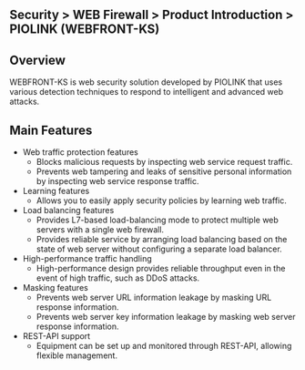 ## Security > WEB Firewall > Product Introduction > PIOLINK (WEBFRONT-KS)

## Overview

WEBFRONT-KS is web security solution developed by PIOLINK that uses various detection techniques to respond to intelligent and advanced web attacks.

## Main Features

* Web traffic protection features
    * Blocks malicious requests by inspecting web service request traffic.
    * Prevents web tampering and leaks of sensitive personal information by inspecting web service response traffic.
* Learning features
    * Allows you to easily apply security policies by learning web traffic.
* Load balancing features
    * Provides L7-based load-balancing mode to protect multiple web servers with a single web firewall.
    * Provides reliable service by arranging load balancing based on the state of web server without configuring a separate load balancer.
* High-performance traffic handling
    * High-performance design provides reliable throughput even in the event of high traffic, such as DDoS attacks.
* Masking features
    * Prevents web server URL information leakage by masking URL response information.
    * Prevents web server key information leakage by masking web server response information.
* REST-API support
    * Equipment can be set up and monitored through REST-API, allowing flexible management.